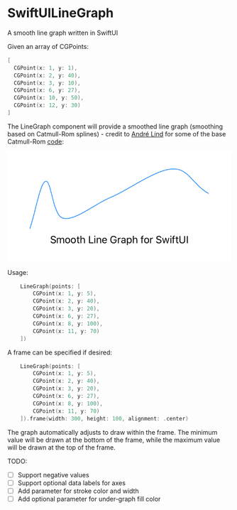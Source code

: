 # SwiftUILineGraph
A smooth line graph written in SwiftUI

Given an array of CGPoints:

```swift
[
  CGPoint(x: 1, y: 1),
  CGPoint(x: 2, y: 40),
  CGPoint(x: 3, y: 10),
  CGPoint(x: 6, y: 27),
  CGPoint(x: 10, y: 50),
  CGPoint(x: 12, y: 30)
]
```

The LineGraph component will provide a smoothed line graph (smoothing based on Catmull-Rom splines) - credit to [André Lind](https://github.com/andrelind) for some of the base Catmull-Rom [code](https://github.com/andrelind/swift-catmullrom):

![screenshot](SmoothLineGraph/Github/screenshot.png)

Usage:

```swift
    LineGraph(points: [
        CGPoint(x: 1, y: 5),
        CGPoint(x: 2, y: 40),
        CGPoint(x: 3, y: 20),
        CGPoint(x: 6, y: 27),
        CGPoint(x: 8, y: 100),
        CGPoint(x: 11, y: 70)
    ])
```
A frame can be specified if desired:

```swift
    LineGraph(points: [
        CGPoint(x: 1, y: 5),
        CGPoint(x: 2, y: 40),
        CGPoint(x: 3, y: 20),
        CGPoint(x: 6, y: 27),
        CGPoint(x: 8, y: 100),
        CGPoint(x: 11, y: 70)
    ]).frame(width: 300, height: 100, alignment: .center)
```

The graph automatically adjusts to draw within the frame. The minimum value will be drawn at the bottom of the frame, while the maximum value will be drawn at the top of the frame.

TODO:

- [ ] Support negative values
- [ ] Support optional data labels for axes
- [ ] Add parameter for stroke color and width
- [ ] Add optional parameter for under-graph fill color
